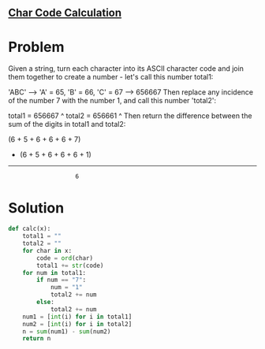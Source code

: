 ## [Char Code Calculation](https://www.codewars.com/kata/57f75cc397d62fc93d000059)

# Problem

Given a string, turn each character into its ASCII character code and join them together to create a number - let's call this number total1:

'ABC' --> 'A' = 65, 'B' = 66, 'C' = 67 --> 656667
Then replace any incidence of the number 7 with the number 1, and call this number 'total2':

total1 = 656667
              ^
total2 = 656661
              ^
Then return the difference between the sum of the digits in total1 and total2:

  (6 + 5 + 6 + 6 + 6 + 7)
- (6 + 5 + 6 + 6 + 6 + 1)
-------------------------
                       6

# Solution
```Python
def calc(x):
    total1 = ""
    total2 = ""
    for char in x:
        code = ord(char)
        total1 += str(code)
    for num in total1:
        if num == "7":
            num = "1"
            total2 += num
        else:
            total2 += num
    num1 = [int(i) for i in total1]
    num2 = [int(i) for i in total2]
    n = sum(num1) - sum(num2)
    return n
```


